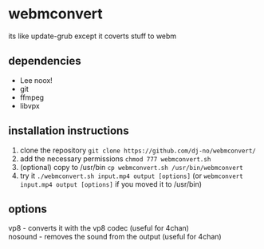 # webmconvert
its like update-grub except it coverts stuff to webm

## dependencies
* Lee noox!
* git
* ffmpeg
* libvpx

## installation instructions
 1. clone the repository `git clone https://github.com/dj-no/webmconvert/`
 2. add the necessary permissions `chmod 777 webmconvert.sh`
 3. (optional) copy to /usr/bin `cp webmconvert.sh /usr/bin/webmconvert`
 4. try it `./webmconvert.sh input.mp4 output [options]` (or `webmconvert input.mp4 output [options]` if you moved it to /usr/bin)
 
## options
vp8 - converts it with the vp8 codec (useful for 4chan)<br>
nosound - removes the sound from the output (useful for 4chan)
